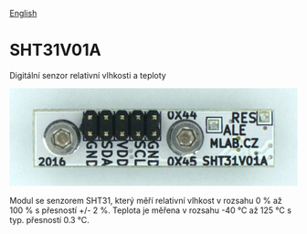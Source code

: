
[English](./README.md)
<!--- module --->
# SHT31V01A
<!--- Emodule --->

<!--- subtitle --->Digitální senzor relativní vlhkosti a teploty<!--- Esubtitle --->

![SHT31V01A](DOC/SRC/img/SHT31V01A_top_big.jpg)

<!--- description --->Modul se senzorem SHT31, který měří relativní vlhkost v rozsahu 0 % až 100 % s přesností +/- 2 %. Teplota je měřena v rozsahu -40 °C až 125 °C s typ. přesností 0.3 °C.<!--- Edescription --->
            